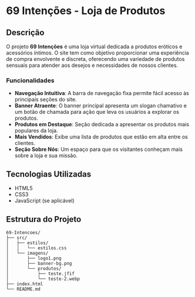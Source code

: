 # 69 Intenções - Loja de Produtos

## Descrição

O projeto **69 Intenções** é uma loja virtual dedicada a produtos eróticos e acessórios íntimos. O site tem como objetivo proporcionar uma experiência de compra envolvente e discreta, oferecendo uma variedade de produtos sensuais para atender aos desejos e necessidades de nossos clientes.

### Funcionalidades

- **Navegação Intuitiva**: A barra de navegação fixa permite fácil acesso às principais seções do site.
- **Banner Atraente**: O banner principal apresenta um slogan chamativo e um botão de chamada para ação que leva os usuários a explorar os produtos.
- **Produtos em Destaque**: Seção dedicada a apresentar os produtos mais populares da loja.
- **Mais Vendidos**: Exibe uma lista de produtos que estão em alta entre os clientes.
- **Seção Sobre Nós**: Um espaço para que os visitantes conheçam mais sobre a loja e sua missão.

## Tecnologias Utilizadas

- HTML5
- CSS3
- JavaScript (se aplicável)

## Estrutura do Projeto

```plaintext
69-Intencoes/
├── src/
│   ├── estilos/
│   │   └── estilos.css
│   └── imagens/
│       ├── logo1.png
│       ├── banner-bg.png
│       └── produtos/
│           ├── teste.jfif
│           └── teste-2.webp
├── index.html
└── README.md

